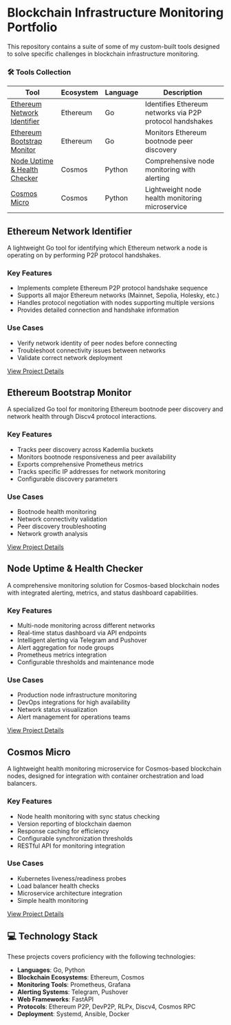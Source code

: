 # Blockchain Infrastructure Monitoring Portfolio

This repository contains a suite of some of my custom-built tools designed to solve specific challenges in blockchain infrastructure monitoring.

### 🛠️ Tools Collection

| Tool | Ecosystem | Language | Description |
|------|-----------|----------|-------------|
| [Ethereum Network Identifier](#ethereum-network-identifier) | Ethereum | Go | Identifies Ethereum networks via P2P protocol handshakes |
| [Ethereum Bootstrap Monitor](#ethereum-bootstrap-monitor) | Ethereum | Go | Monitors Ethereum bootnode peer discovery |
| [Node Uptime & Health Checker](#node-uptime--health-checker) | Cosmos | Python | Comprehensive node monitoring with alerting |
| [Cosmos Micro](#cosmos-micro) | Cosmos | Python | Lightweight node health monitoring microservice |

## Ethereum Network Identifier

A lightweight Go tool for identifying which Ethereum network a node is operating on by performing P2P protocol handshakes.

### Key Features
- Implements complete Ethereum P2P protocol handshake sequence
- Supports all major Ethereum networks (Mainnet, Sepolia, Holesky, etc.)
- Handles protocol negotiation with nodes supporting multiple versions
- Provides detailed connection and handshake information

### Use Cases
- Verify network identity of peer nodes before connecting
- Troubleshoot connectivity issues between networks
- Validate correct network deployment

[View Project Details](./idcheck.md)

## Ethereum Bootstrap Monitor

A specialized Go tool for monitoring Ethereum bootnode peer discovery and network health through Discv4 protocol interactions.

### Key Features
- Tracks peer discovery across Kademlia buckets
- Monitors bootnode responsiveness and peer availability
- Exports comprehensive Prometheus metrics
- Tracks specific IP addresses for network monitoring
- Configurable discovery parameters

### Use Cases
- Bootnode health monitoring
- Network connectivity validation
- Peer discovery troubleshooting
- Network growth analysis

[View Project Details](./EthereumBootstrapMonitor.md)

## Node Uptime & Health Checker

A comprehensive monitoring solution for Cosmos-based blockchain nodes with integrated alerting, metrics, and status dashboard capabilities.

### Key Features
- Multi-node monitoring across different networks
- Real-time status dashboard via API endpoints
- Intelligent alerting via Telegram and Pushover
- Alert aggregation for node groups
- Prometheus metrics integration
- Configurable thresholds and maintenance mode

### Use Cases
- Production node infrastructure monitoring
- DevOps integrations for high availability
- Network status visualization
- Alert management for operations teams

[View Project Details](./Node_Uptime_and_Health_Checker.md)

## Cosmos Micro

A lightweight health monitoring microservice for Cosmos-based blockchain nodes, designed for integration with container orchestration and load balancers.

### Key Features
- Node health monitoring with sync status checking
- Version reporting of blockchain daemon
- Response caching for efficiency
- Configurable synchronization thresholds
- RESTful API for monitoring integration

### Use Cases
- Kubernetes liveness/readiness probes
- Load balancer health checks
- Microservice architecture integration
- Simple health monitoring

[View Project Details](./cosmosmicro.md)

## 💻 Technology Stack

These projects covers proficiency with the following technologies:

- **Languages**: Go, Python
- **Blockchain Ecosystems**: Ethereum, Cosmos
- **Monitoring Tools**: Prometheus, Grafana
- **Alerting Systems**: Telegram, Pushover
- **Web Frameworks**: FastAPI
- **Protocols**: Ethereum P2P, DevP2P, RLPx, Discv4, Cosmos RPC
- **Deployment**: Systemd, Ansible, Docker
